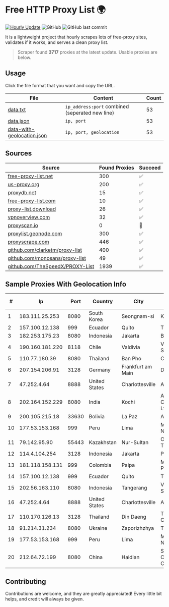 
# Free HTTP Proxy List 🌍

[![Hourly Update](https://github.com/mertguvencli/http-proxy-list/actions/workflows/main.yml/badge.svg?branch=main)](https://github.com/mertguvencli/http-proxy-list/actions/workflows/main.yml)
![GitHub](https://img.shields.io/github/license/mertguvencli/http-proxy-list)
![GitHub last commit](https://img.shields.io/github/last-commit/mertguvencli/http-proxy-list)

It is a lightweight project that hourly scrapes lots of free-proxy sites, validates if it works, and serves a clean proxy list.


> Scraper found **3717** proxies at the latest update. Usable proxies are below.

## Usage

Click the file format that you want and copy the URL.


|File|Content|Count|
|----|-------|-----|
|[data.txt](https://raw.githubusercontent.com/mertguvencli/http-proxy-list/main/proxy-list/data.txt)|`ip_address:port` combined (seperated new line)|53|
|[data.json](https://raw.githubusercontent.com/mertguvencli/http-proxy-list/main/proxy-list/data.json)|`ip, port`|53|
|[data-with-geolocation.json](https://raw.githubusercontent.com/mertguvencli/http-proxy-list/main/proxy-list/data-with-geolocation.json)|`ip, port, geolocation`|53|

## Sources

|Source|Found Proxies|Succeed|
|------|-------------|-------|
|[free-proxy-list.net](https://free-proxy-list.net)|300|✅|
|[us-proxy.org](https://www.us-proxy.org)|200|✅|
|[proxydb.net](http://proxydb.net)|15|✅|
|[free-proxy-list.com](https://free-proxy-list.com/?page=&port=&type%5B%5D=http&type%5B%5D=https&up_time=0&search=Search)|10|✅|
|[proxy-list.download](https://www.proxy-list.download/HTTP)|26|✅|
|[vpnoverview.com](https://vpnoverview.com/privacy/anonymous-browsing/free-proxy-servers)|32|✅|
|[proxyscan.io](https://www.proxyscan.io)|0|🚫|
|[proxylist.geonode.com](https://proxylist.geonode.com/api/proxy-list?limit=300&page=1&sort_by=lastChecked&sort_type=desc&protocols=http,https)|300|✅|
|[proxyscrape.com](https://api.proxyscrape.com/v2/?request=displayproxies&protocol=http&timeout=10000&country=all&ssl=all&anonymity=all)|446|✅|
|[github.com/clarketm/proxy-list](https://raw.githubusercontent.com/clarketm/proxy-list/master/proxy-list-raw.txt)|400|✅|
|[github.com/monosans/proxy-list](https://raw.githubusercontent.com/monosans/proxy-list/main/proxies/http.txt)|49|✅|
|[github.com/TheSpeedX/PROXY-List](https://raw.githubusercontent.com/TheSpeedX/PROXY-List/master/http.txt)|1939|✅|


## Sample Proxies With Geolocation Info

|#|Ip|Port|Country|City|Internet Service Provider|
|-|--|----|-------|----|-------------------------|
|1|183.111.25.253|8080|South Korea|Seongnam-si|Korea Telecom|
|2|157.100.12.138|999|Ecuador|Quito|Telconet S.A|
|3|182.253.175.23|8080|Indonesia|Jakarta|Biznet Metronet|
|4|190.160.181.220|8118|Chile|Valdivia|VTR BANDA ANCHA S.A.|
|5|110.77.180.39|8080|Thailand|Ban Pho|CAT-BB|
|6|207.154.206.91|3128|Germany|Frankfurt am Main|DigitalOcean, LLC|
|7|47.252.4.64|8888|United States|Charlottesville|Alibaba.com LLC|
|8|202.164.152.229|8080|India|Kochi|Asianet Satellite Communications Pvt Ltd|
|9|200.105.215.18|33630|Bolivia|La Paz|AXS Bolivia S. A.|
|10|177.53.153.168|999|Peru|Lima|Moreno Yanoc Nemias Bernardo|
|11|79.142.95.90|55443|Kazakhstan|Nur-Sultan|Obit Telecommunications|
|12|114.4.104.254|3128|Indonesia|Jakarta|PT. INDOSAT Tbk|
|13|181.118.158.131|999|Colombia|Paipa|Media Commerce Partners S.A|
|14|157.100.12.138|999|Ecuador|Quito|Telconet S.A|
|15|202.56.163.110|8080|Indonesia|Tangerang|Varnion Technology Semesta|
|16|47.252.4.64|8888|United States|Charlottesville|Alibaba.com LLC|
|17|110.170.126.13|3128|Thailand|Din Daeng|True Internet Corporation CO. Ltd.|
|18|91.214.31.234|8080|Ukraine|Zaporizhzhya|TOV "Telza"|
|19|177.53.153.168|999|Peru|Lima|Moreno Yanoc Nemias Bernardo|
|20|212.64.72.199|8080|China|Haidian|Shenzhen Tencent Computer Systems Company Limited|



## Contributing

Contributions are welcome, and they are greatly appreciated! Every
little bit helps, and credit will always be given.


